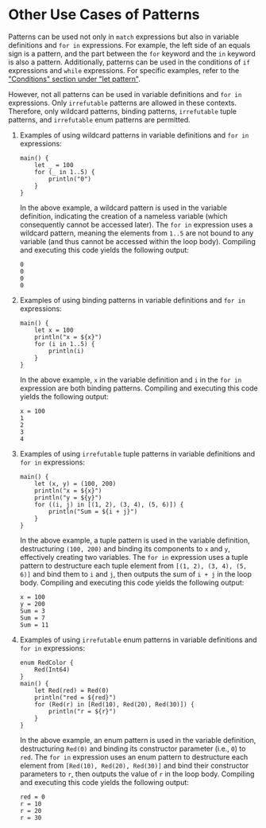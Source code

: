# Other Use Cases of Patterns

Patterns can be used not only in `match` expressions but also in variable definitions and `for in` expressions. For example, the left side of an equals sign is a pattern, and the part between the `for` keyword and the `in` keyword is also a pattern. Additionally, patterns can be used in the conditions of `if` expressions and `while` expressions. For specific examples, refer to the ["Conditions" section under "let pattern"](../basic_programming_concepts/expression.md#conditions-involving-let-pattern).

However, not all patterns can be used in variable definitions and `for in` expressions. Only `irrefutable` patterns are allowed in these contexts. Therefore, only wildcard patterns, binding patterns, `irrefutable` tuple patterns, and `irrefutable` enum patterns are permitted.

1. Examples of using wildcard patterns in variable definitions and `for in` expressions:

    <!-- verify -->

    ```cangjie
    main() {
        let _ = 100
        for (_ in 1..5) {
            println("0")
        }
    }
    ```

   In the above example, a wildcard pattern is used in the variable definition, indicating the creation of a nameless variable (which consequently cannot be accessed later). The `for in` expression uses a wildcard pattern, meaning the elements from `1..5` are not bound to any variable (and thus cannot be accessed within the loop body). Compiling and executing this code yields the following output:

    ```text
    0
    0
    0
    0
    ```

2. Examples of using binding patterns in variable definitions and `for in` expressions:

    <!-- verify -->

    ```cangjie
    main() {
        let x = 100
        println("x = ${x}")
        for (i in 1..5) {
            println(i)
        }
    }
    ```

   In the above example, `x` in the variable definition and `i` in the `for in` expression are both binding patterns. Compiling and executing this code yields the following output:

    ```text
    x = 100
    1
    2
    3
    4
    ```

3. Examples of using `irrefutable` tuple patterns in variable definitions and `for in` expressions:

    <!-- verify -->

    ```cangjie
    main() {
        let (x, y) = (100, 200)
        println("x = ${x}")
        println("y = ${y}")
        for ((i, j) in [(1, 2), (3, 4), (5, 6)]) {
            println("Sum = ${i + j}")
        }
    }
    ```

   In the above example, a tuple pattern is used in the variable definition, destructuring `(100, 200)` and binding its components to `x` and `y`, effectively creating two variables. The `for in` expression uses a tuple pattern to destructure each tuple element from `[(1, 2), (3, 4), (5, 6)]` and bind them to `i` and `j`, then outputs the sum of `i + j` in the loop body. Compiling and executing this code yields the following output:

    ```text
    x = 100
    y = 200
    Sum = 3
    Sum = 7
    Sum = 11
    ```

4. Examples of using `irrefutable` enum patterns in variable definitions and `for in` expressions:

    <!-- verify -->

    ```cangjie
    enum RedColor {
        Red(Int64)
    }
    main() {
        let Red(red) = Red(0)
        println("red = ${red}")
        for (Red(r) in [Red(10), Red(20), Red(30)]) {
            println("r = ${r}")
        }
    }
    ```

   In the above example, an enum pattern is used in the variable definition, destructuring `Red(0)` and binding its constructor parameter (i.e., `0`) to `red`. The `for in` expression uses an enum pattern to destructure each element from `[Red(10), Red(20), Red(30)]` and bind their constructor parameters to `r`, then outputs the value of `r` in the loop body. Compiling and executing this code yields the following output:

    ```text
    red = 0
    r = 10
    r = 20
    r = 30
    ```